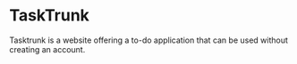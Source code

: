 # TaskTrunk
Tasktrunk is a website offering a to-do application that can be used without creating an account.
